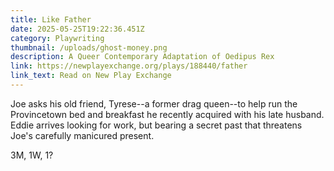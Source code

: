 ```yaml
---
title: Like Father
date: 2025-05-25T19:22:36.451Z
category: Playwriting
thumbnail: /uploads/ghost-money.png
description: A Queer Contemporary Adaptation of Oedipus Rex
link: https://newplayexchange.org/plays/188440/father
link_text: Read on New Play Exchange
---
```

Joe asks his old friend, Tyrese--a former drag queen--to help run the Provincetown bed and breakfast he recently acquired with his late husband. Eddie arrives looking for work, but bearing a secret past that threatens Joe's carefully manicured present.

3M, 1W, 1?